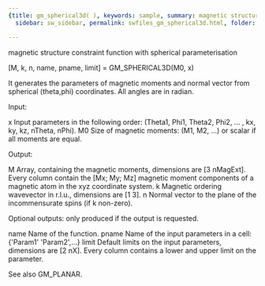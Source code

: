```yaml
---
{title: gm_spherical3d( ), keywords: sample, summary: magnetic structure constraint function with spherical parameterisation,
  sidebar: sw_sidebar, permalink: swfiles_gm_spherical3d.html, folder: swfiles, mathjax: 'true'}

---
```

  magnetic structure constraint function with spherical parameterisation
 
  [M, k, n, name, pname, limit] = GM_SPHERICAL3D(M0, x) 
 
  It generates the parameters of magnetic moments and normal vector from
  spherical (theta,phi) coordinates. All angles are in radian.
 
  Input:
 
  x         Input parameters in the following order:
            (Theta1, Phi1, Theta2, Phi2, ... , kx, ky, kz, nTheta, nPhi).
  M0        Size of magnetic moments: (M1, M2, ...) or scalar if all
            moments are equal.
 
  Output:
 
  M         Array, containing the magnetic moments, dimensions are
            [3 nMagExt]. Every column contain the [Mx; My; Mz] magnetic
            moment components of a magnetic atom in the xyz coordinate
            system.
  k         Magnetic ordering wavevector in r.l.u., dimensions are [1 3].
  n         Normal vector to the plane of the incommensurate spins (if k
            non-zero).
 
  Optional outputs:
  only produced if the output is requested.
 
  name      Name of the function.
  pname     Name of the input parameters in a cell: {'Param1' 'Param2',...}
  limit     Default limits on the input parameters, dimensions are [2 nX].
            Every column contains a lower and upper limit on the parameter.
 
  See also GM_PLANAR.
 
